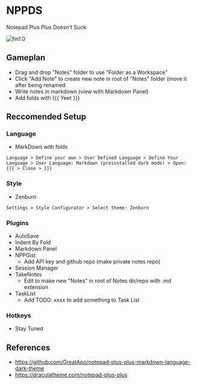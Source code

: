 # NPPDS
Notepad Plus Plus Doesn't Suck

![fin1.0](https://github.com/CoolHandSquid/NPPDS/blob/main/fin1.0.png)

## Gameplan
- Drag and drop "Notes" folder to use "Folder as a Workspace"
- Click "Add Note" to create new note in root of "Notes" folder (move it after being renamed
- Write notes in markdown (view with Markdown Panel)
- Add folds with {{{ Yeet }}}

## Reccomended Setup

### Language
- MarkDown with folds
```
Language > Define your own > User Defined Language > Define Your Language > User Language: Markdown (preinstalled dark mode) > Open: {{{ > Close > }}}
```
### Style
- Zenburn
```
Settings > Style Configurator > Select theme: Zenburn
```

### Plugins
- AutoSave
- Indent By Fold
- Markdown Panel
- NPPGist
  - Add API key and github repo (make private notes repo)
- Session Manager
- TakeNotes
  - Edit to make new "Notes" in root of Notes dir/repo with .md extension
- TaskList
  - Add TODO: xxxx to add something to Task List

### Hotkeys
- Stay Tuned

## References
- https://github.com/GreatApo/notepad-plus-plus-markdown-language-dark-theme
- https://draculatheme.com/notepad-plus-plus
